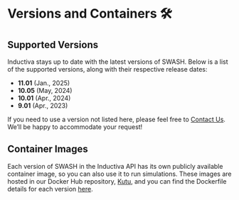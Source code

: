 # Versions and Containers 🛠️

## Supported Versions
Inductiva stays up to date with the latest versions of SWASH. Below is a list of the supported versions, along with their respective release dates:

- **11.01** (Jan., 2025)
- **10.05** (May, 2024)
- **10.01** (Apr., 2024)
- **9.01** (Apr., 2023)

If you need to use a version not listed here, please feel free to [Contact Us](mailto:support@inductiva.ai).
We’ll be happy to accommodate your request!

## Container Images
Each version of SWASH in the Inductiva API has its own publicly available container image, 
so you can also use it to run simulations. These images are hosted in our Docker Hub repository, 
[Kutu](https://hub.docker.com/r/inductiva/kutu/tags?name=swash), and you can find the 
Dockerfile details for each version [here](https://github.com/inductiva/kutu/tree/main/simulators/swash).